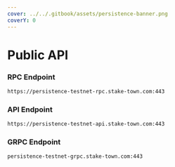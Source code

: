 ```yaml
---
cover: ../../.gitbook/assets/persistence-banner.png
coverY: 0
---
```


# Public API

### **RPC Endpoint**

```bash
https://persistence-testnet-rpc.stake-town.com:443
```

### **API Endpoint**

```bash
https://persistence-testnet-api.stake-town.com:443
```

### **GRPC Endpoint**

```bash
persistence-testnet-grpc.stake-town.com:443
```
